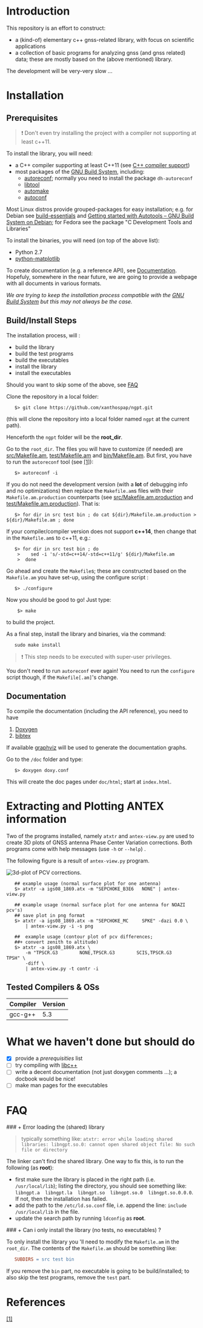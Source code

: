 # Introduction

This repository is an effort to construct:

* a (kind-of) elementary c++ gnss-related library, with focus on scientific applications
* a collection of basic programs for analyzing gnss (and gnss related) data; these are mostly based on the (above mentioned) library.

The development will be very-very slow ...

# Installation

## Prerequisites

> :heavy_exclamation_mark: Don't even try installing the project with a compiler not supporting at least c++11.

To install the library, you will need:

* a C++ compiler supporting at least C++11 (see [C++ compiler support](http://en.cppreference.com/w/cpp/compiler_support))
* most packages of the [GNU Build System](https://en.wikipedia.org/wiki/GNU_build_system),
including:
    * [autoreconf](http://linuxcommand.org/man_pages/autoreconf1.html); normally you need to install the package `dh-autoreconf`
    * [libtool](http://www.gnu.org/software/libtool/)
    * [automake](https://www.gnu.org/software/automake/)
    * [autoconf](http://www.gnu.org/software/autoconf/autoconf.html)

Most Linux distros provide grouped-packages for easy installation; e.g. for Debian see [build-essentials](https://packages.debian.org/wheezy/build-essential) and [Getting started with Autotools – GNU Build System on Debian](http://abhinavsingh.com/getting-started-with-autotools-gnu-build-system-on-debian/); for Fedora see the package "C Development Tools and Libraries"

To install the binaries, you will need (on top of the above list):

* Python 2.7
* [python-matplotlib](http://matplotlib.org/)

To create documentation (e.g. a reference API), see [Documentation](#documentation). Hopefuly, somewhere in the near future, we are going to provide a webpage with all documents in various formats.

*We are trying to keep the installation process compatible with the [GNU Build System](https://en.wikipedia.org/wiki/GNU_build_system) but this may not always be the case.*

## Build/Install Steps

The installation process, will :
* build the library
* build the test programs
* build the executables
* install the library
* install the executables

Should you want to skip some of the above, see [FAQ](#faq2)

Clone the repository in a local folder:
```shell
   $> git clone https://github.com/xanthospap/ngpt.git
```

(this will clone the repository into a local folder named `ngpt` at the current path).

Henceforth the `ngpt` folder will be the **root_dir**.

Go to the `root_dir`. The files you will have to customize (if needed) are  [src/Makefile.am](src/Makefile.am), [test/Makefile.am](test/Makefile.am) and [bin/Makefile.am](bin/Makefile.am).
But first, you have to run the `autoreconf` tool (see [[1]](#autoreconf)):
```shell
   $> autoreconf -i
```

If you do not need the development version (with a **lot** of debugging info and no optimizations) then replace the `Makefile.am`s files with their `Makefile.am.production` counterparts (see [src/Makefile.am.production](src/Makefile.am.production) and [test/Makefile.am.production](test/Makefile.am.production)). That is:
```shell
   $> for dir in src test bin ; do cat ${dir}/Makefile.am.production > ${dir}/Makefile.am ; done
```

If your compiler/compiler version does not support **c++14**, then change that in the `Makefile.am`s to c++11, e.g.:
```shell
   $> for dir in src test bin ; do
    >    sed -i 's/-std=c++14/-std=c++11/g' ${dir}/Makefile.am
    >  done
```

Go ahead and create the `Makefile`s; these are constructed based on the `Makefile.am` you have set-up, using the configure script :
```shell
   $> ./configure
```

Now you should be good to go! Just type:
```shell
    $> make
```
to build the project.

As a final step, install the library and binaries, via the command:
```shell
   sudo make install
```
>:heavy_exclamation_mark: This step needs to be executed with super-user privileges.

You don't need to run `autoreconf` ever again! You need to run the `configure` script though, if the `Makefile[.am]`'s change.

## Documentation

To compile the documentation (including the API reference), you need to have

1. [Doxygen](http://www.stack.nl/~dimitri/doxygen/)
2. [bibtex](http://www.bibtex.org/)

If available [graphviz](www.graphviz.org/) will be used to generate the documentation graphs.

Go to the `/doc` folder and type:
```shell
   $> doxygen doxy.conf
```

This will create the doc pages under `doc/html`; start at `index.html`.

# Extracting and Plotting ANTEX information

Two of the programs installed, namely `atxtr` and `antex-view.py` are used to create 3D plots of GNSS antenna Phase Center Variation corrections. Both programs come with help messages (use `-h` or `--help`) .

The following figure is a result of `antex-view.py` program.

![3d-plot of PCV corrections.](doc/figures/sep-various-antex-example.png)

```shell
   ## example usage (normal surface plot for one antenna)
   $> atxtr -a igs08_1869.atx -m "SEPCHOKE_B3E6   NONE" | antex-view.py

   ## example usage (normal surface plot for one antenna for NOAZI pcv's)
   ## save plot in png format
   $> atxtr -a igs08_1869.atx -m "SEPCHOKE_MC     SPKE" -dazi 0.0 \
       | antex-view.py -i -s png

   ##  example usage (contour plot of pcv differences;
   ##+ convert zenith to altitude)
   $> atxtr -a igs08_1869.atx \
       -m "TPSCR.G3        NONE,TPSCR.G3        SCIS,TPSCR.G3        TPSH" \
       -diff \
       | antex-view.py -t contr -i
```

## Tested Compilers & OSs

| Compiler    |  Version  |
|-------------|-----------|
| gcc-g++     | 5.3       |

# What we haven't done but **should** do

- [x] provide a *prerequisities* list
- [ ] try compiling with [libc++](http://libcxx.llvm.org/index.html)
- [ ] write a decent documentation (not just doxygen comments ...); a docbook would be nice!
- [ ] make man pages for the executables
 
# FAQ

<a name="faq1">
### + Error loading the (shared) library
</a>

> typically something like: `atxtr: error while loading shared libraries: libngpt.so.0: cannot open shared object file: No such file or directory`

The linker can't find the shared library. One way to fix this, is to run the following (as **root**):

* first make sure the library is placed in the right path (i.e. `/usr/local/lib`); listing the directory, you should see something like: `libngpt.a  libngpt.la  libngpt.so  libngpt.so.0  libngpt.so.0.0.0`. If not, then the installation has failed.
* add the path to the `/etc/ld.so.conf` file, i.e. append the line: `include /usr/local/lib` in the file.
* update the search path by running `ldconfig` as **root**.

<a name="faq2">
### + Can i only install the library (no tests, no executables) ?
<a>

To only install the library you 'll need to modify the `Makefile.am` in the `root_dir`. The contents of the `Makefile.am` should be something like: 
```makefile
   SUBDIRS = src test bin
```
If you remove the `bin` part, no executable is going to be build/installed; to also skip the test programs, remove the `test` part.

# References

<a name="autoreconf">[[1]](https://www.gnu.org/savannah-checkouts/gnu/autoconf/manual/autoconf-2.69/html_node/autoreconf-Invocation.html)</a>
